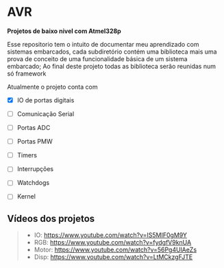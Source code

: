 # AVR
**Projetos de baixo nivel com Atmel328p**

Esse repositorio tem o intuito de documentar meu aprendizado com sistemas embarcados,
cada subdiretório contém uma biblioteca mais uma prova de conceito de uma funcionalidade básica de um sistema embarcado;
Ao final deste projeto todas as biblioteca serão reunidas num só framework 

Atualmente o projeto conta com
- [x] IO de portas digitais
- [ ] Comunicação Serial
- [ ] Portas ADC
- [ ] Portas PMW
- [ ] Timers
- [ ] Interrupções 
- [ ] Watchdogs
- [ ] Kernel


## Vídeos dos projetos
> - IO:  https://www.youtube.com/watch?v=IS5MIF0gM9Y
> - RGB: https://www.youtube.com/watch?v=fydgfV9knUA
> - Motor: https://www.youtube.com/watch?v=56Pg4UlAeZs
> - Disp: https://www.youtube.com/watch?v=LtMCkzgFJTE
